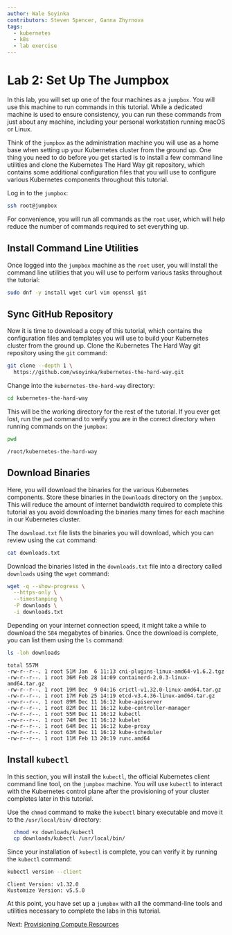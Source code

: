 ```yaml
---
author: Wale Soyinka 
contributors: Steven Spencer, Ganna Zhyrnova
tags:
  - kubernetes
  - k8s
  - lab exercise
---
```


# Lab 2: Set Up The Jumpbox

In this lab, you will set up one of the four machines as a `jumpbox`. You will use this machine to run commands in this tutorial. While a dedicated machine is used to ensure consistency, you can run these commands from just about any machine, including your personal workstation running macOS or Linux.

Think of the `jumpbox` as the administration machine you will use as a home base when setting up your Kubernetes cluster from the ground up. One thing you need to do before you get started is to install a few command line utilities and clone the Kubernetes The Hard Way git repository, which contains some additional configuration files that you will use to configure various Kubernetes components throughout this tutorial.

Log in to the `jumpbox`:

```bash
ssh root@jumpbox
```

For convenience, you will run all commands as the `root` user, which will help reduce the number of commands required to set everything up.

## Install Command Line Utilities

Once logged into the `jumpbox` machine as the `root` user, you will install the command line utilities that you will use to perform various tasks throughout the tutorial:

```bash
sudo dnf -y install wget curl vim openssl git
```

## Sync GitHub Repository

Now it is time to download a copy of this tutorial, which contains the configuration files and templates you will use to build your Kubernetes cluster from the ground up. Clone the Kubernetes The Hard Way git repository using the `git` command:

```bash
git clone --depth 1 \
  https://github.com/wsoyinka/kubernetes-the-hard-way.git
```

Change into the `kubernetes-the-hard-way` directory:

```bash
cd kubernetes-the-hard-way
```

This will be the working directory for the rest of the tutorial. If you ever get lost, run the `pwd` command to verify you are in the correct directory when running commands on the `jumpbox`:

```bash
pwd
```

```text
/root/kubernetes-the-hard-way
```

## Download Binaries

Here, you will download the binaries for the various Kubernetes components. Store these binaries in the `Downloads` directory on the `jumpbox`. This will reduce the amount of internet bandwidth required to complete this tutorial as you avoid downloading the binaries many times for each machine in our Kubernetes cluster.

The `download.txt` file lists the binaries you will download, which you can review using the `cat` command:

```bash
cat downloads.txt
```

Download the binaries listed in the `downloads.txt` file into a directory called `downloads` using the `wget` command:

```bash
wget -q --show-progress \
  --https-only \
  --timestamping \
  -P downloads \
  -i downloads.txt
```

Depending on your internet connection speed, it might take a while to download the `584` megabytes of binaries. Once the download is complete, you can list them using the `ls` command:

```bash
ls -loh downloads
```

```text
total 557M
-rw-r--r--. 1 root 51M Jan  6 11:13 cni-plugins-linux-amd64-v1.6.2.tgz
-rw-r--r--. 1 root 36M Feb 28 14:09 containerd-2.0.3-linux-amd64.tar.gz
-rw-r--r--. 1 root 19M Dec  9 04:16 crictl-v1.32.0-linux-amd64.tar.gz
-rw-r--r--. 1 root 17M Feb 25 14:19 etcd-v3.4.36-linux-amd64.tar.gz
-rw-r--r--. 1 root 89M Dec 11 16:12 kube-apiserver
-rw-r--r--. 1 root 82M Dec 11 16:12 kube-controller-manager
-rw-r--r--. 1 root 55M Dec 11 16:12 kubectl
-rw-r--r--. 1 root 74M Dec 11 16:12 kubelet
-rw-r--r--. 1 root 64M Dec 11 16:12 kube-proxy
-rw-r--r--. 1 root 63M Dec 11 16:12 kube-scheduler
-rw-r--r--. 1 root 11M Feb 13 20:19 runc.amd64
```

## Install `kubectl`

In this section, you will install the `kubectl`, the official Kubernetes client command line tool, on the `jumpbox` machine. You will use `kubectl` to interact with the Kubernetes control plane after the provisioning of your cluster completes later in this tutorial.

Use the `chmod` command to make the `kubectl` binary executable and move it to the `/usr/local/bin/` directory:

```bash
  chmod +x downloads/kubectl
  cp downloads/kubectl /usr/local/bin/
```

Since your installation of `kubectl` is complete, you can verify it by running the `kubectl` command:

```bash
kubectl version --client
```

```text
Client Version: v1.32.0
Kustomize Version: v5.5.0
```

At this point, you have set up a `jumpbox` with all the command-line tools and utilities necessary to complete the labs in this tutorial.

Next: [Provisioning Compute Resources](lab3-compute-resources.md)

